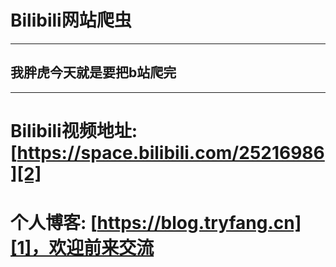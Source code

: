 # Bilibili网站爬虫


-------------
我胖虎今天就是要把b站爬完
--------


-------------


Bilibili视频地址:[https://space.bilibili.com/25216986][2]
============
个人博客: [https://blog.tryfang.cn][1]，欢迎前来交流
=============


[1]:https://blog.tryfang.cn
[2]:https://space.bilibili.com/25216986

